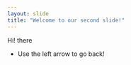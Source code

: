 ```yaml
---
layout: slide
title: "Welcome to our second slide!"
---
```

Hi! there
* Use the left arrow to go back!
